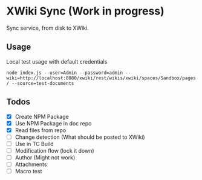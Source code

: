 # XWiki Sync (Work in progress)
Sync service, from disk to XWiki.

## Usage
Local test usage with default credentials

`node index.js --user=Admin --password=admin --wiki=http://localhost:8080/xwiki/rest/wikis/xwiki/spaces/Sandbox/pages/ --source=test-documents`

## Todos
- [x] Create NPM Package
- [x] Use NPM Package in doc repo
- [x] Read files from repo
- [ ] Change detection (What should be posted to XWiki)
- [ ] Use in TC Build
- [ ] Modification flow (lock it down)
- [ ] Author (Might not work)
- [ ] Attachments
- [ ] Macro test
